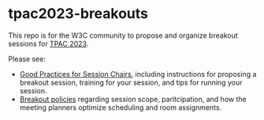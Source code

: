 # tpac2023-breakouts
This repo is for the W3C community to propose and organize breakout sessions for [TPAC 2023](https://www.w3.org/2023/09/TPAC/).

Please see:

* [Good Practices for Session Chairs](https://github.com/w3c/tpac-breakouts/wiki/Good-Practices-for-Session-Chairs), including instructions for proposing a breakout session, training for your session, and tips for running your session.
* [Breakout policies](https://github.com/w3c/tpac-breakouts/wiki/Policies) regarding session scope, paritcipation, and how the meeting planners optimize scheduling and room assignments.
